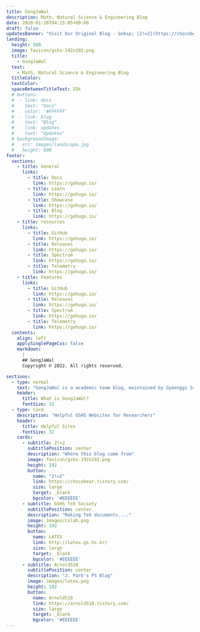 ```yaml
---
title: GongJaWal
description: Math, Natural Science & Engineering Blog
date: 2020-01-26T04:15:05+09:00
draft: false
updatesBanner: "Visit Our Original Blog - &nbsp; [2!=2](https://chocobear.tistory.com/) &nbsp; Chocobear!"
landing:
  height: 500
  image: favicon/gshs-192x192.png
  title:
    - GongJaWal
  text:
    - Math, Natural Science & Engineering Blog
  titleColor:
  textColor:
  spaceBetweenTitleText: 25k
  # buttons:
  #  - link: docs
  #    text: "Docs"
  #    color: '#FFFFFF'
  #  - link: blog
  #    text: "Blog"
  #  - link: updates
  #    text: "Updates"
  # backgroundImage: 
  #   src: images/landscape.jpg
  #   height: 600
footer:
  sections:
    - title: General
      links:
        - title: Docs
          link: https://gohugo.io/
        - title: Learn
          link: https://gohugo.io/
        - title: Showcase
          link: https://gohugo.io/
        - title: Blog
          link: https://gohugo.io/
    - title: resources
      links:
        - title: GitHub
          link: https://gohugo.io/
        - title: Releases
          link: https://gohugo.io/
        - title: Spectrum
          link: https://gohugo.io/
        - title: Telemetry
          link: https://gohugo.io/
    - title: Features
      links:
        - title: GitHub
          link: https://gohugo.io/
        - title: Releases
          link: https://gohugo.io/
        - title: Spectrum
          link: https://gohugo.io/
        - title: Telemetry
          link: https://gohugo.io/
  contents: 
    align: left
    applySinglePageCss: false
    markdown:
      |
      ## GongJaWal
      Copyright © 2022. All rights reserved.

sections:
  - type: normal
    text: "GongJaWal is a academic team blog, maintained by Gyeonggi Science High School Students (37th)"
    header: 
      title: What is GongJaWal?
      fontSize: 32
  - type: card
    description: "Helpful GSHS Websites for Researchers"
    header: 
      title: Helpful Sites
      fontSize: 32
    cards:
      - subtitle: 2!=2
        subtitlePosition: center
        description: "Where this blog came from"
        image: favicon/gshs-192x192.png
        height: 192
        button: 
          name: "2!=2"
          link: https://chocobear.tistory.com/
          size: large
          target: _blank
          bgcolor: '#EEEEEE'
      - subtitle: GSHS TeX Society
        subtitlePosition: center
        description: "Making TeX documents...."
        image: images/cslab.png
        height: 192
        button: 
          name: LATEX
          link: http://latex.gs.hs.kr/
          size: large
          target: _blank
          bgcolor: '#EEEEEE'
      - subtitle: Arnold518
        subtitlePosition: center
        description: "J. Park's PS Blog"
        image: images/latex.png
        height: 192
        button: 
          name: Arnold518
          link: https://arnold518.tistory.com/
          size: large
          target: _blank
          bgcolor: '#EEEEEE'
---
```

